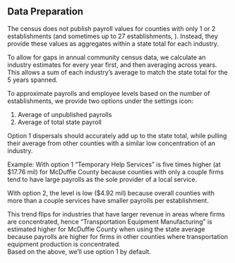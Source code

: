 ## Data Preparation 

The census does not publish payroll values for counties with only 1 or 2 establishments (and sometimes up to 27 establishments, ). Instead, they provide these values as aggregates within a state total for each industry.  

To allow for gaps in annual community census data, we calculate an industry estimates for every year first, and then averaging across years. This allows a sum of each industry’s average to match the state total for the 5 years spanned.  

To approximate payrolls and employee levels based on the number of establishments, we provide two options under the settings icon:  

1. Average of unpublished payrolls  
2. Average of total state payroll  

Option 1 dispersals should accurately add up to the state total, while pulling their average from other counties with a similar low concentration of an industry.  

Example: With option 1 “Temporary Help Services” is five times higher (at $17.76 mil) for McDuffie County because counties with only a couple firms tend to have large payrolls as the sole provider of a local service.  

With option 2, the level is low ($4.92 mil) because overall counties with more than a couple services have smaller payrolls per establishment.  

This trend flips for industries that have larger revenue in areas where firms are concentrated, hence “Transportation Equipment Manufacturing” is estimated higher for McDuffie County when using the state average because payrolls are higher for firms in other counties where transportation equipment production is concentrated.  
Based on the above, we’ll use option 1 by default.  


